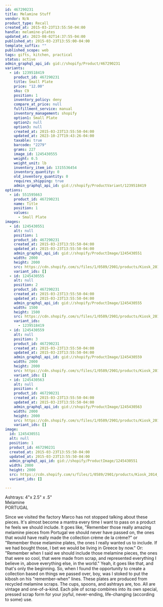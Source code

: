 ```yaml
---
id: 467290231
title: Melamine Stuff
vendor: N/A
product_type: Recall
created_at: 2015-03-23T13:55:50-04:00
handle: melamine-plates
updated_at: 2023-08-02T14:37:55-04:00
published_at: 2015-03-23T13:55:00-04:00
template_suffix: ""
published_scope: web
tags: gifts, kitchen, practical
status: active
admin_graphql_api_id: gid://shopify/Product/467290231
variants:
  - id: 1239518419
    product_id: 467290231
    title: Small Plate
    price: "12.00"
    sku: C9
    position: 1
    inventory_policy: deny
    compare_at_price: null
    fulfillment_service: manual
    inventory_management: shopify
    option1: Small Plate
    option2: null
    option3: null
    created_at: 2015-03-23T13:55:50-04:00
    updated_at: 2023-10-27T19:43:26-04:00
    taxable: true
    barcode: "2279"
    grams: 227
    image_id: 1245430555
    weight: 0.5
    weight_unit: lb
    inventory_item_id: 1315536454
    inventory_quantity: 0
    old_inventory_quantity: 0
    requires_shipping: true
    admin_graphql_api_id: gid://shopify/ProductVariant/1239518419
options:
  - id: 551595663
    product_id: 467290231
    name: Title
    position: 1
    values:
      - Small Plate
images:
  - id: 1245430551
    alt: null
    position: 1
    product_id: 467290231
    created_at: 2015-03-23T13:55:50-04:00
    updated_at: 2015-03-23T13:55:50-04:00
    admin_graphql_api_id: gid://shopify/ProductImage/1245430551
    width: 2000
    height: 2000
    src: https://cdn.shopify.com/s/files/1/0589/2901/products/Kiosk_2014_09_1019_sm.jpeg?v=1427133350
    variant_ids: []
  - id: 1245430555
    alt: null
    position: 2
    product_id: 467290231
    created_at: 2015-03-23T13:55:50-04:00
    updated_at: 2015-03-23T13:55:50-04:00
    admin_graphql_api_id: gid://shopify/ProductImage/1245430555
    width: 1500
    height: 1500
    src: https://cdn.shopify.com/s/files/1/0589/2901/products/Kiosk_2014_09_621.jpeg?v=1427133350
    variant_ids:
      - 1239518419
  - id: 1245430559
    alt: null
    position: 3
    product_id: 467290231
    created_at: 2015-03-23T13:55:50-04:00
    updated_at: 2015-03-23T13:55:50-04:00
    admin_graphql_api_id: gid://shopify/ProductImage/1245430559
    width: 2000
    height: 2000
    src: https://cdn.shopify.com/s/files/1/0589/2901/products/Kiosk_2014_09_935_sm.jpeg?v=1427133350
    variant_ids: []
  - id: 1245430563
    alt: null
    position: 4
    product_id: 467290231
    created_at: 2015-03-23T13:55:50-04:00
    updated_at: 2015-03-23T13:55:50-04:00
    admin_graphql_api_id: gid://shopify/ProductImage/1245430563
    width: 2000
    height: 2000
    src: https://cdn.shopify.com/s/files/1/0589/2901/products/Kiosk_2014_09_1051_sm.jpeg?v=1427133350
    variant_ids: []
image:
  id: 1245430551
  alt: null
  position: 1
  product_id: 467290231
  created_at: 2015-03-23T13:55:50-04:00
  updated_at: 2015-03-23T13:55:50-04:00
  admin_graphql_api_id: gid://shopify/ProductImage/1245430551
  width: 2000
  height: 2000
  src: https://cdn.shopify.com/s/files/1/0589/2901/products/Kiosk_2014_09_1019_sm.jpeg?v=1427133350
  variant_ids: []

---
```


Ashtrays: 4"x 2.5" x .5"  
Melamine  
PORTUGAL

Since we visited the factory Marco has not stopped talking about these pieces. It's almost become a mantra every time I want to pass on a product he feels we should include. It goes like, "Remember those really amazing melamine pieces from Portugal we should never have passed on, the ones that would have really made the collection crème de la crème?" or "Remember those melamine plates, the ones I really wanted us to include. If we had bought those, I bet we would be living in Greece by now." Or: "Remember when I said we should include those melamine pieces, the ones that were so cool, that were made from scrap, and represented everything I believe in, above everything else, in the world." Yeah, it goes like that, and that's only the beginning. So, when I found the opportunity to create a collection based on things we passed over, boy, was I stoked to put the kibosh on his "remember-when" lines. These plates are produced from recycled melamine scraps. The cups, spoons, and ashtrays are, too. All are vintage and one-of-a-kind. Each pile of scrap combines into its own special, pressed scrap form for your joyful, never-ending, life-changing (according to some) use.